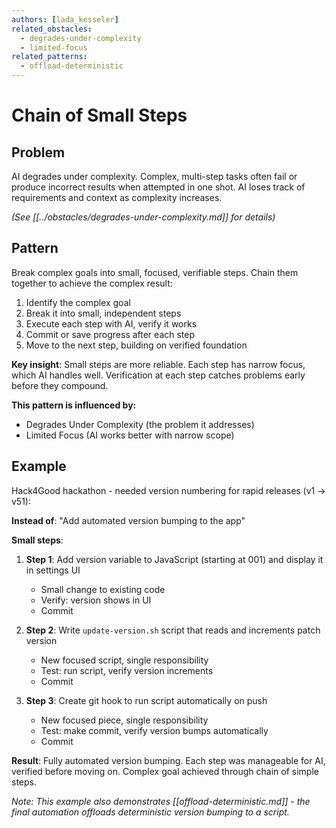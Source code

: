 ```yaml
---
authors: [lada_kesseler]
related_obstacles:
  - degrades-under-complexity
  - limited-focus
related_patterns:
  - offload-deterministic
---
```


# Chain of Small Steps

## Problem
AI degrades under complexity. Complex, multi-step tasks often fail or produce incorrect results when attempted in one shot. AI loses track of requirements and context as complexity increases.

_(See [[../obstacles/degrades-under-complexity.md]] for details)_

## Pattern
Break complex goals into small, focused, verifiable steps. Chain them together to achieve the complex result:

1. Identify the complex goal
2. Break it into small, independent steps
3. Execute each step with AI, verify it works
4. Commit or save progress after each step
5. Move to the next step, building on verified foundation

**Key insight**: Small steps are more reliable. Each step has narrow focus, which AI handles well. Verification at each step catches problems early before they compound.

**This pattern is influenced by:**
- Degrades Under Complexity (the problem it addresses)
- Limited Focus (AI works better with narrow scope)

## Example
Hack4Good hackathon - needed version numbering for rapid releases (v1 → v51):

**Instead of**: "Add automated version bumping to the app"

**Small steps**:
1. **Step 1**: Add version variable to JavaScript (starting at 001) and display it in settings UI
   - Small change to existing code
   - Verify: version shows in UI
   - Commit

2. **Step 2**: Write `update-version.sh` script that reads and increments patch version
   - New focused script, single responsibility
   - Test: run script, verify version increments
   - Commit

3. **Step 3**: Create git hook to run script automatically on push
   - New focused piece, single responsibility
   - Test: make commit, verify version bumps automatically
   - Commit

**Result**: Fully automated version bumping. Each step was manageable for AI, verified before moving on. Complex goal achieved through chain of simple steps.

_Note: This example also demonstrates [[offload-deterministic.md]] - the final automation offloads deterministic version bumping to a script._